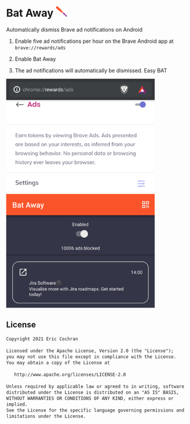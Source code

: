 Bat Away <img alt="Bat Away" src="images/icon.webp" width="30">
=====================

Automatically dismiss Brave ad notifications on Android

1. Enable five ad notifications per hour on the Brave Android app at `brave://rewards/ads`

2. Enable Bat Away

3. The ad notifications will automatically be dismissed. Easy BAT

<img alt="Enable Brave ads" src="images/enablebraveads.webp" width="400"> <img alt="Enable Bat Away" src="images/enablebataway.webp" width="400">


License
--------

    Copyright 2021 Eric Cochran

    Licensed under the Apache License, Version 2.0 (the "License");
    you may not use this file except in compliance with the License.
    You may obtain a copy of the License at

       http://www.apache.org/licenses/LICENSE-2.0

    Unless required by applicable law or agreed to in writing, software
    distributed under the License is distributed on an "AS IS" BASIS,
    WITHOUT WARRANTIES OR CONDITIONS OF ANY KIND, either express or implied.
    See the License for the specific language governing permissions and
    limitations under the License.
